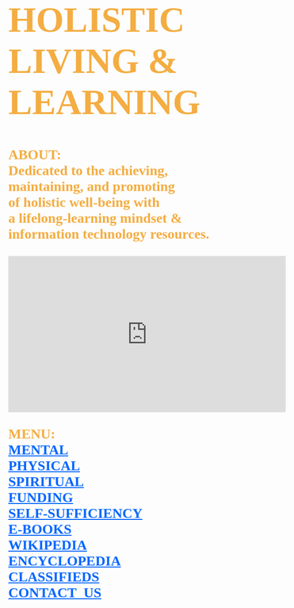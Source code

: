 <!DOCTYPE html>
<html lang="en-us">
	<body style="background-image:url(https://media.giphy.com/media/7HTf2viTL4Xle/giphy.gif);
		background-repeat:no-repeat;
		background-size:cover;
		background-position: center center;">
		<h1 style="font-family:serif;font-weight:bold;font-size:72px;color:#f4ad42;">
			HOLISTIC<br> 
			LIVING &<br>
			LEARNING
		</h1>
		<p style="font-family:serif;font-weight:bold;font-size:28px;color:#f4ad42;">
			ABOUT:<br>
	        	Dedicated to the achieving,<br>
			maintaining, and promoting<br> 
		 	of holistic well-being with<br>
			a lifelong-learning mindset &<br> 
			information technology resources.
		</p>
		<iframe width="560" height="315" src="https://www.youtube.com/embed/Tw9PYw_ESs8" 
			frameborder="0" allow="accelerometer; autoplay; encrypted-media; 
			gyroscope; picture-in-picture" allowfullscreen>
		</iframe>
		<p style="font-family:serif;color:#f4ad42;font-size:28px;font-weight:bold;">
			MENU:<br>
			<a style="color:#0066ff;" href="https://www.mooc-list.com/"       	       		 							target="_blank">MENTAL</a><br>
			<a style="color:#0066ff;" href="https://www.webmd.com/" 	 	 	         		 						target="_blank">PHYSICAL</a><br>
			<a style="color:#0066ff;" href="https://thebestschools.org/magazine/world-religions-study-starters/" 
				target="_blank">SPIRITUAL</a><br>
			<a style="color:#0066ff;" href="https://l-lists.com/en/lists/phayv1.html" 									target="_blank">FUNDING</a><br>
			<a style="color:#0066ff;" href="https://www.self-sufficient-farm-living.com" 
			        target="_blank">SELF-SUFFICIENCY</a><br>
			<a style="color:#0066ff;" href="https://onlinebooks.library.upenn.edu/" 										target="_blank">E-BOOKS</a><br>	
			<a style="color:#0066ff;" href="https://en.wikipedia.org/wiki/Main_Page"                                                                         target="_blank">WIKIPEDIA</a><br>
			<a style="color:#0066ff;" href="https://www.britannica.com/"                                                                                     target="_blank">ENCYCLOPEDIA</a><br>
			<a style="color:#0066ff;" href="https://www.craigslist.org/about/sites"
				target="_blank">CLASSIFIEDS</a><br>
			<a style="color:#0066ff;" href="mailto:fjwholistic@live.com?Subject=Hello"
				target="_top">CONTACT_US</a>
		</p>
	</body>
</html>

